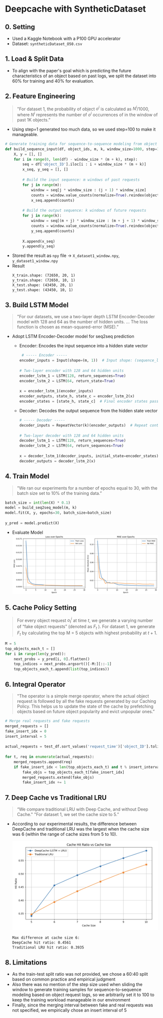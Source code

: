 # Deepcache with SyntheticDataset

## 0. Setting

- Used a Kaggle Notebook with a P100 GPU accelerator
- Dataset: `syntheticDataset_O50.csv`

## 1. Load & Split Data

- To align with the paper's goal which is predicting the future characteristics of an object based on past logs, we split the dataset into 60% for training and 40% for evaluation.

## 2. Feature Engineering

> "For dataset 1, the probability of object  $o^i$  is calculated as  $N^i$/1000, where $N^i$ represents the number of $o^i$ occurrences of  in the window of past 1K objects.”
> 
- Using step=1 generated too much data, so we used step=100 to make it manageable.

```python
# Generate training data for sequence-to-sequence modeling from object request logs
def build_sequence_input(df, object_ids, m, k, window_size=1000, step=100):
    X, y = [], []
    for i in range(0, len(df) - window_size * (m + k), step):
        seq = df['object_ID'].iloc[i : i + window_size * (m + k)]
        x_seq, y_seq = [], []

        # Build the input sequence: m windows of past requests
        for j in range(m):
            window = seq[j * window_size : (j + 1) * window_size]
            counts = window.value_counts(normalize=True).reindex(object_ids, fill_value=0).values
            x_seq.append(counts)

        # Build the output sequence: k windows of future requests
        for j in range(k):
            window = seq[(m + j) * window_size : (m + j + 1) * window_size]
            counts = window.value_counts(normalize=True).reindex(object_ids, fill_value=0).values
            y_seq.append(counts)

        X.append(x_seq)
        y.append(y_seq)
```

- Stored the result as `npy` file → `X_dataset1_window.npy`, `y_dataset1_window.npy`
- Result
    ```text
    X_train.shape: (72650, 20, 1)
    y_train.shape: (72650, 10, 1)
    X_test.shape: (43450, 20, 1)
    y_test.shape: (43450, 10, 1)
    ```

## 3. Build LSTM Model

> "For our datasets, we use a two-layer depth LSTM Encoder-Decoder model with 128 and 64 as the number of hidden units. ... The loss function is chosen as mean-squared-error (MSE).”
> 
- Adopt LSTM Encoder-Decoder model for seq2seq prediction
    - Encoder: Encodes the input sequence into a hidden state vector
        
        ```python
         # ----- Encoder -----
        encoder_inputs = Input(shape=(m, 1))  # Input shape: (sequence_length, 1)
        
        # Two-layer encoder with 128 and 64 hidden units
        encoder_lstm_1 = LSTM(128, return_sequences=True)
        encoder_lstm_2 = LSTM(64, return_state=True)
        
        x = encoder_lstm_1(encoder_inputs)
        encoder_outputs, state_h, state_c = encoder_lstm_2(x)
        encoder_states = [state_h, state_c]  # Final encoder states passed to decoder
        ```
        
    - Decoder: Decodes the output sequence from the hidden state vector
        
        ```python
        # ----- Decoder -----
        decoder_inputs = RepeatVector(k)(encoder_outputs)  # Repeat context vector for k time steps
        
        # Two-layer decoder with 128 and 64 hidden units
        decoder_lstm_1 = LSTM(128, return_sequences=True)
        decoder_lstm_2 = LSTM(64, return_sequences=True)
        
        x = decoder_lstm_1(decoder_inputs, initial_state=encoder_states)
        decoder_outputs = decoder_lstm_2(x)
        ```
        

## 4. **Train Model**

> "We ran our experiments for a number of epochs equal to 30, with the batch size set to 10% of the training data.”
> 

```python
batch_size = int(len(X) * 0.1)
model = build_seq2seq_model(m, k)
model.fit(X, y, epochs=30, batch_size=batch_size)

y_pred = model.predict(X)  
```
- Evaluate Model
![eval](../readme-src/dataset1-eval.png)

## 5. **Cache Policy Setting**

> For every object request $o^i_t$ at time $t$, we generate a varying number of “fake object requests” (denoted as $F_t$ ). For dataset 1, we generate $F_t$ by calculating the top M = 5 objects with highest probability at $t + 1$.
> 

```python
M = 5
top_objects_each_t = []
for i in range(len(y_pred)):
    next_probs = y_pred[i, 0].flatten()
    top_indices = next_probs.argsort()[-M:][::-1]
    top_objects_each_t.append(list(top_indices))
```

## 6. Integral Operator

> "The operator is a simple merge operator, where the actual object request is followed by all the fake requests generated by our Caching Policy. This helps us to update the state of the cache by prefetching objects based on future object popularity and evict unpopular ones.”
> 

```python
# Merge real requests and fake requests
merged_requests = []
fake_insert_idx = 0
insert_interval = 5

actual_requests = test_df.sort_values('request_time')['object_ID'].tolist()

for t, req in enumerate(actual_requests):
    merged_requests.append(req)
    if fake_insert_idx < len(top_objects_each_t) and t % insert_interval == 0:
        fake_objs = top_objects_each_t[fake_insert_idx]
        merged_requests.extend(fake_objs)
        fake_insert_idx += 1
```

## 7. **Deep Cache vs Traditional LRU**

> “We compare traditional LRU with Deep Cache, and without Deep Cache." "For dataset 1, we set the cache size to 5.”
> 
- According to our experimental results, the difference between DeepCache and traditional LRU was the largest when the cache size was 6 (within the range of cache sizes from 5 to 10).
    
    ![Cache hit ratio vs cache size](/readme-src/ratio.png)
    
    ```
    Max difference at cache size 6:
    DeepCache hit ratio: 0.4561
    Traditional LRU hit ratio: 0.3935
    ```
    

## 8. Limitations

- As the train-test split ratio was not provided, we chose a 60:40 split based on common practice and empirical judgment
- Also there was no mention of the step size used when sliding the window to generate training samples for sequence-to-sequence modeling based on object request logs, so we arbitrarily set it to 100 to keep the training workload manageable in our environment
- Finally, since the merging interval between fake and real requests was not specified, we empirically chose an insert interval of 5
